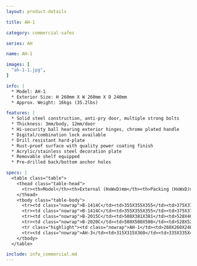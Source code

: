 ```yaml
---
layout: product-details

title: AH-1

category: commercial-safes

series: AH

name: AH-1

images: [
  "ah-1-1.jpg",
]

info: |
  * Model: AH-1
  * Exterior Size: H 260mm X W 260mm X D 240mm
  * Approx. Weight: 16kgs (35.2lbs)

features: |
  * Solid steel construction, anti-pry door, multiple strong bolts
  * Thickness: 3mm/body, 12mm/door
  * Hi-security ball hearing exterior hinges, chrome plated handle
  * Digital/combination lock available
  * Drill resistant hard-plate
  * Rust-proof surface with quality power coating finish
  * Acrylic/stainless steel decoration plate
  * Removable shelf equipped
  * Pre-drilled back/bottom anchor holes

specs: |
  <table class="table">
    <thead class="table-head">
      <tr><th>Model</th><th>External (HxWxD)mm</th><th>Packing (HxWxD)mm</th><th>Weight (kg)</th><th>Door (mm)</th><th>Body (mm)</th><th>20’FCL (pcs)</th></tr>
    </thead>
    <tbody class="table-body">
      <tr><td class="nowrap">B-1414C</td><td>355X355X355</td><td>375X375X405</td><td>29</td><td>12</td><td>3</td><td>530</td></tr>
      <tr><td class="nowrap">B-1414C</td><td>355X355X355</td><td>375X375X405</td><td>29</td><td>12</td><td>3</td><td>530</td></tr>
      <tr><td class="nowrap">B-2015C</td><td>508X381X381</td><td>528X401X431</td><td>45</td><td>12</td><td>3</td><td>345</td></tr>
      <tr><td class="nowrap">B-2020C</td><td>508X508X508</td><td>528X528X558</td><td>53</td><td>12</td><td>3</td><td>200</td></tr>
      <tr class="highlight"><td class="nowrap">AH-1</td><td>260X260X240</td><td>280X280X300</td><td>16</td><td>12</td><td>3</td><td>1320</td></tr>
      <tr><td class="nowrap">AH-3</td><td>315X315X360</td><td>335X335X410</td><td>26</td><td>12</td><td>3</td><td>660</td></tr>
    </tbody>
  </table>

include: info_commercial.md
---
```

